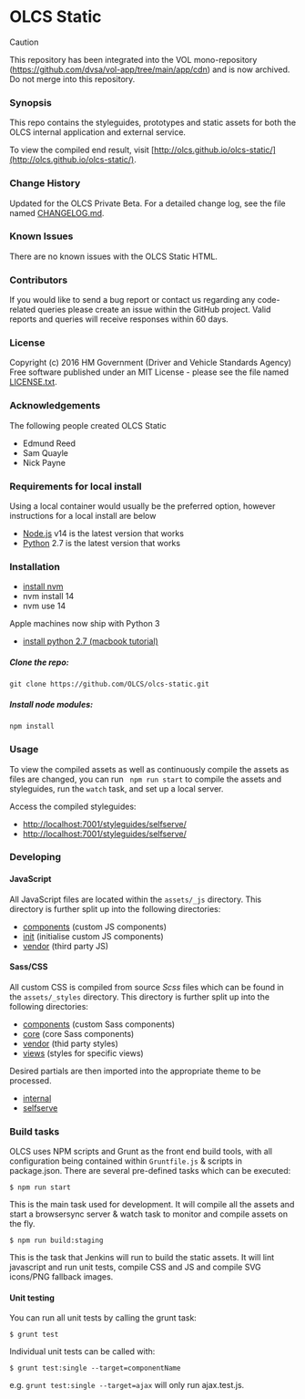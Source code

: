 # OLCS Static

> [!CAUTION]
> This repository has been integrated into the VOL mono-repository (https://github.com/dvsa/vol-app/tree/main/app/cdn) and is now archived. Do not merge into this repository.

### Synopsis
This repo contains the styleguides, prototypes and static assets for both the OLCS internal application and external service.

To view the compiled end result, visit [http://olcs.github.io/olcs-static/](http://olcs.github.io/olcs-static/).

### Change History 
Updated for the OLCS Private Beta. For a detailed change log, see the file named [CHANGELOG.md](./CHANGELOG.md). 

### Known Issues 
There are no known issues with the OLCS Static HTML.

### Contributors 
If you would like to send a bug report or contact us regarding any code-related queries please create an issue within the GitHub project. Valid reports and queries will receive responses within 60 days.

### License 
Copyright (c) 2016 HM Government (Driver and Vehicle Standards Agency) 
Free software published under an MIT License - please see the file named [LICENSE.txt](./LICENSE.txt). 

### Acknowledgements 
The following people created OLCS Static 
* Edmund Reed
* Sam Quayle
* Nick Payne

### Requirements for local install
Using a local container would usually be the preferred option, however instructions for a local install are below

* [Node.js](https://nodejs.org/en/) v14 is the latest version that works
* [Python](https://www.python.org/) 2.7 is the latest version that works

### Installation
* [install nvm](https://github.com/nvm-sh/nvm#installing-and-updating)
* nvm install 14
* nvm use 14

Apple machines now ship with Python 3
* [install python 2.7 (macbook tutorial)](https://dev.to/jordicuevas/how-to-install-python2-in-a-macbook-m1-with-brew-bhi)

##### Clone the repo:

```
git clone https://github.com/OLCS/olcs-static.git
```

##### Install node modules:

```
npm install
```


### Usage

To view the compiled assets as well as continuously compile the assets as files are changed, you can run `
npm run start` to compile the assets and styleguides, run the `watch` task, and set up a local server.

Access the compiled styleguides: 

* [http://localhost:7001/styleguides/selfserve/](http://localhost:7001/styleguides/selfserve/)
* [http://localhost:7001/styleguides/selfserve/](http://localhost:7001/styleguides/internal/)

### Developing

#### JavaScript

All JavaScript files are located within the `assets/_js` directory. This directory is further split up into the following directories:

* [components](./tree/develop/assets/_js/components) (custom JS components)
* [init](./tree/develop/assets/_js/init) (initialise custom JS components)
* [vendor](./tree/develop/assets/_js/vendor) (third party JS)

#### Sass/CSS

All custom CSS is compiled from source *Scss* files which can be found in the `assets/_styles` directory. This directory is further split up into the following directories:

* [components](./tree/develop/assets/_styles/components) (custom Sass components)
* [core](./tree/develop/assets/_styles/core) (core Sass components)
* [vendor](./tree/develop/assets/_styles/vendor) (thid party styles)
* [views](./tree/develop/assets/_styles/views) (styles for specific views)

Desired partials are then imported into the appropriate theme to be processed. 

* [internal](./blob/develop/assets/_styles/themes/internal.scss)
* [selfserve](./blob/develop/assets/_styles/themes/selfserve.scss)

### Build tasks

OLCS uses NPM scripts and Grunt as the front end build tools, with all configuration being contained within `Gruntfile.js` & scripts in package.json. There are several pre-defined tasks which can be executed:

```
$ npm run start
```
This is the main task used for development. It will compile all the assets and start a browsersync server & watch task to monitor and compile assets on the fly. 
```
$ npm run build:staging
```
This is the task that Jenkins will run to build the static assets. It will lint javascript and run unit tests, compile CSS and JS and compile SVG icons/PNG fallback images. 

#### Unit testing

You can run all unit tests by calling the grunt task:

````$ grunt test````

Individual unit tests can be called with:

````$ grunt test:single --target=componentName````

e.g.  `grunt test:single --target=ajax` will only run ajax.test.js.
